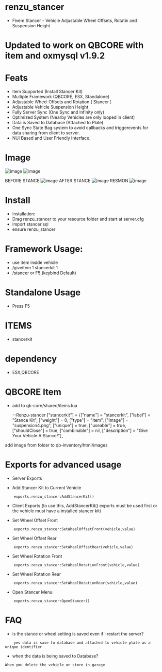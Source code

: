 # renzu_stancer
- Fivem Stancer - Vehicle Adjustable Wheel Offsets, Rotatin and Suspension Height

# Updated to work on QBCORE with item and oxmysql v1.9.2

# Feats
- Item Supported (Install Stancer Kit)
- Multiple Framework (QBCORE, ESX, Standalone)
- Adjustable Wheel Offsets and Rotation ( Stancer )
- Adjustable Vehicle Suspension Height
- Fully Server Sync (One Sync and Infinity only)
- Optimized System (Nearby Vehicles are only looped in client)
- Data is Saved to Database (Attached to Plate)
- One Sync State Bag system to avoid callbacks and triggerevents for data sharing from client to server.
- NUI Based and User Friendly Interface.

# Image
![image](https://user-images.githubusercontent.com/82306584/138594316-54f0b7ee-a20c-4d6e-9186-983409461ebb.png)
![image](https://user-images.githubusercontent.com/82306584/138594321-f4467b1f-19fd-4ce3-99a7-dc99243f7f3b.png)

BEFORE STANCE
![image](https://cdn.discordapp.com/attachments/695011692022726768/1015399817133961357/unknown.png)
AFTER STANCE
![image](https://cdn.discordapp.com/attachments/695011692022726768/1015399278459486208/unknown.png)
RESMON
![image](https://cdn.discordapp.com/attachments/695011692022726768/1015399279008956446/unknown.png)


# Install
- Installation:
- Drag renzu_stancer to your resource folder and start at server.cfg
- Import stancer.sql
- ensure renzu_stancer


# Framework Usage: 
- use item inside vehicle
- /giveitem 1 stancerkit 1
- /stancer or F5 (keybind Default)

# Standalone Usage
- Press F5


# ITEMS
- stancerkit

# dependency 
- ESX,QBCORE

# QBCORE Item

- add to qb-core/shared/items.lua

	--Renzu-stancer
	["stancerkit"] 				 = {["name"] = "stancerkit", 				["label"] = "Stance Kit", 		["weight"] = 0, 		["type"] = "item", 		["image"] = "suspension4.png", 				["unique"] = true, 		["useable"] = true, 	["shouldClose"] = true,   ["combinable"] = nil,   ["description"] = "Give Your Vehicle A Stance!"},

add image from folder to qb-inventory/html/images

# Exports for advanced usage

- Server Exports

- Add Stancer Kit to Current Vehicle
```
	exports.renzu_stancer:AddStancerKit()
```

- Client Exports 
(to use this, AddStancerKit() exports must be used first 
or the vehicle must have a installed stancer kit)

- Set Wheel Offset Front
```
	exports.renzu_stancer:SetWheelOffsetFront(vehicle,value)
```
- Set Wheel Offset Rear
```
	exports.renzu_stancer:SetWheelOffsetRear(vehicle,value)
```
- Set Wheel Rotation Front
```
	exports.renzu_stancer:SetWheelRotationFront(vehicle,value)
```
- Set Wheel Rotation Rear
```
	exports.renzu_stancer:SetWheelRotationRear(vehicle,value)
```
- Open Stancer Menu
```
	exports.renzu_stancer:OpenStancer()
```
# FAQ
- is the stance or wheel setting is saved even if i restart the server?
```
	yes data is save to database and attached to vehicle plate as a unique identifier
```

- when the data is being saved to Database?
```
When you delete the vehicle or store in garage
```
